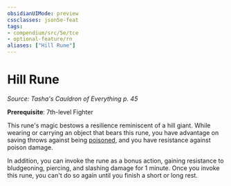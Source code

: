 ```yaml
---
obsidianUIMode: preview
cssclasses: json5e-feat
tags:
- compendium/src/5e/tce
- optional-feature/rn
aliases: ["Hill Rune"]
---
```

# Hill Rune
*Source: Tasha's Cauldron of Everything p. 45*  

**Prerequisite**: 7th-level Fighter

This rune's magic bestows a resilience reminiscent of a hill giant. While wearing or carrying an object that bears this rune, you have advantage on saving throws against being [poisoned](../../5e-rules/conditions.md##poisoned), and you have resistance against poison damage.

In addition, you can invoke the rune as a bonus action, gaining resistance to bludgeoning, piercing, and slashing damage for 1 minute. Once you invoke this rune, you can't do so again until you finish a short or long rest.